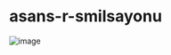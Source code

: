 # asans-r-smilsayonu

![image](https://user-images.githubusercontent.com/109850623/180618803-da2ba041-5f35-491f-93a2-1ada8ce5f254.png)
